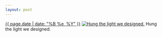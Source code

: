 ```yaml
---
layout: post
---
```


<p>
  <time><a href="/297">{{ page.date | date: "%B %e, %Y" }}</a></time>
  <a href="/297"><img src="{{ site.assets_url }}/297-640.jpg" srcset="{{ site.assets_url }}/297-1280.jpg 1280w, {{ site.assets_url }}/297-960.jpg 960w, {{ site.assets_url }}/297-640.jpg 640w, {{ site.assets_url }}/297-320.jpg 320w" sizes="(min-width: 700px) 50vw, calc(100vw - 2rem)" alt="Hung the light we designed." /></a>
  <span>Hung the light we designed.</span>
</p>
